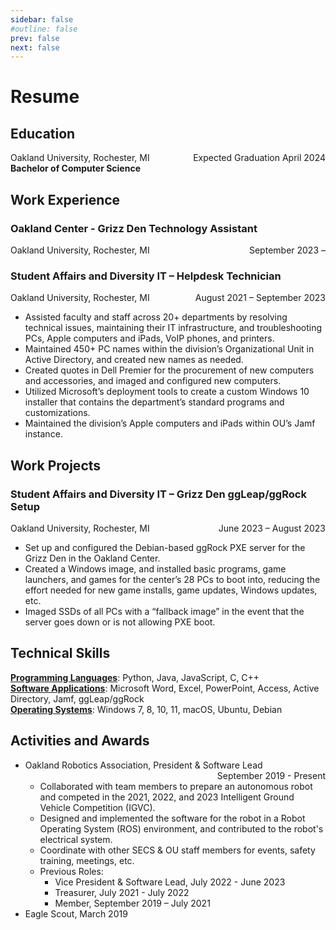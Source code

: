 ```yaml
---
sidebar: false
#outline: false
prev: false
next: false
---
```


# Resume

## Education
<span style="float:left;">Oakland University, Rochester, MI</span>  <span style="float:right;">Expected Graduation April 2024</span>
<br clear="all" />
**Bachelor of Computer Science**

## Work Experience

### Oakland Center - Grizz Den Technology Assistant

<span style="float:left;">Oakland University, Rochester, MI</span>  <span style="float:right;">September 2023 – </span>
<br clear="all" />

### Student Affairs and Diversity IT – Helpdesk Technician

<span style="float:left;">Oakland University, Rochester, MI</span>  <span style="float:right;">August 2021 – September 2023</span>
<br clear="all" />
- Assisted faculty and staff across 20+ departments by resolving technical issues, maintaining their IT infrastructure, and troubleshooting PCs, Apple computers and iPads, VoIP phones, and printers.
- Maintained 450+ PC names within the division’s Organizational Unit in Active Directory, and created new names as needed.
- Created quotes in Dell Premier for the procurement of new computers and accessories, and imaged and configured new computers.
- Utilized Microsoft’s deployment tools to create a custom Windows 10 installer that contains the department’s standard programs and customizations.  
- Maintained the division’s Apple computers and iPads within OU’s Jamf instance.

## Work Projects

### Student Affairs and Diversity IT – Grizz Den ggLeap/ggRock Setup

<span style="float:left;">Oakland University, Rochester, MI</span>  <span style="float:right;">June 2023 – August 2023</span>
<br clear="all" />
- Set up and configured the Debian-based ggRock PXE server for the Grizz Den in the Oakland Center.
- Created a Windows image, and installed basic programs, game launchers, and games for the center’s 28 PCs to boot into, reducing the effort needed for new game installs, game updates, Windows updates, etc.
- Imaged SSDs of all PCs with a “fallback image” in the event that the server goes down or is not allowing PXE boot.

## Technical Skills

<u>**Programming Languages**</u>: Python, Java, JavaScript, C, C++ \
<u>**Software Applications**</u>: Microsoft Word, Excel, PowerPoint, Access, Active Directory, Jamf, ggLeap/ggRock \
<u>**Operating Systems**</u>: Windows 7, 8, 10, 11, macOS, Ubuntu, Debian

## Activities and Awards

- Oakland Robotics Association, President & Software Lead <span style="float:right;">September 2019 - Present</span><br clear="all" />
    - Collaborated with team members to prepare an autonomous robot and competed in the 2021, 2022, and 2023 Intelligent Ground Vehicle Competition (IGVC).
    - Designed and implemented the software for the robot in a Robot Operating System (ROS) environment, and contributed to the robot's electrical system.
    - Coordinate with other SECS & OU staff members for events, safety training, meetings, etc.
    - Previous Roles:
        - Vice President & Software Lead, July 2022 - June 2023
        - Treasurer, July 2021 - July 2022
        - Member, September 2019 – July 2021
- Eagle Scout, March 2019